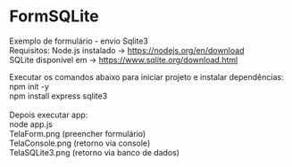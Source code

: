 # FormSQLite
Exemplo de formulário - envio Sqlite3 <br>
Requisitos: Node.js instalado -> https://nodejs.org/en/download <br>
SQLite disponível em -> https://www.sqlite.org/download.html <br>

Executar os comandos abaixo para iniciar projeto e instalar dependências: <br>
npm init -y <br>
npm install express sqlite3
<br> <br>
Depois executar app:
<br>
node app.js
<br>
TelaForm.png (preencher formulário) <br>
TelaConsole.png (retorno via console) <br>
TelaSQLite3.png (retorno via banco de dados) <br>
